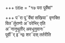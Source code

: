 +++
title = "१७ परा पूर्वेषां"

+++
प᳓रा पू᳓र्वेषां सखिया᳓ वृणक्ति  
वित᳓र्तुराणो अ᳓परेभिर् एति  
अ᳓नानुभूतीर् अवधूनुवानः᳓  
पूर्वी᳓र् इ᳓न्द्रः शर᳓दस् तर्तरीति